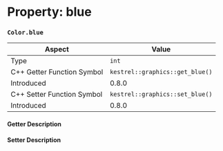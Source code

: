 
# Property: blue
### `Color.blue`

| Aspect | Value |
| --- | --- |
| Type | `int` |
| C++ Getter Function Symbol | `kestrel::graphics::get_blue()` |
| Introduced | 0.8.0 |
| C++ Setter Function Symbol | `kestrel::graphics::set_blue()` |
| Introduced | 0.8.0 |

#### Getter Description

#### Setter Description

